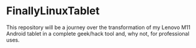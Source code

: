 # FinallyLinuxTablet
This repository will be a journey over the transformation of my Lenovo M11 Android tablet in a complete geek/hack tool and, why not, for professional uses.
